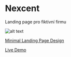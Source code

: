 # Nexcent

Landing page pro fiktivní firmu

![alt text](https://i.postimg.cc/T2j5LNH8/9-J9o-BLNfd-N.png)

[Minimal Landing Page Design](https://www.figma.com/community/file/1222060007934600841)

[Live Demo](https://ladkan.github.io/Nexcent/)
